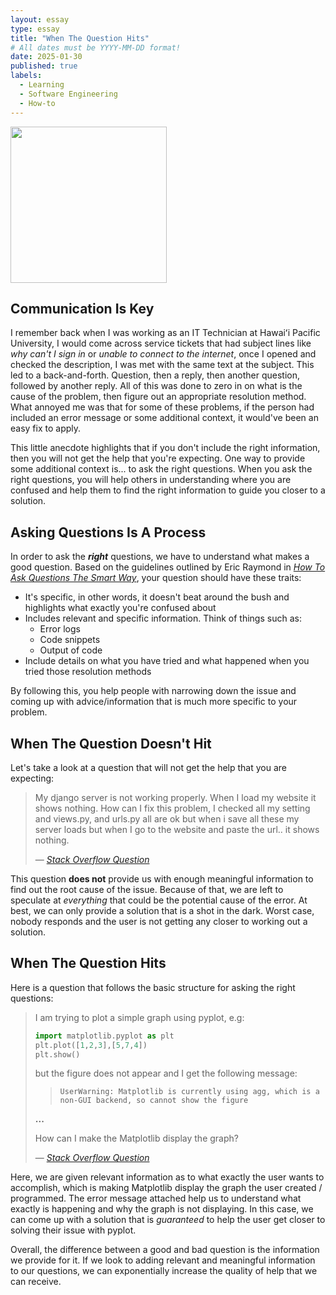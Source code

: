 ```yaml
---
layout: essay
type: essay
title: "When The Question Hits"
# All dates must be YYYY-MM-DD format!
date: 2025-01-30
published: true
labels:
  - Learning
  - Software Engineering
  - How-to
---
```


<img class="img-fluid" src="../img/asking_good_questions.gif" width="250px" height="250px">

## Communication Is Key

I remember back when I was working as an IT Technician at Hawaiʻi Pacific University, I would come across service tickets that had subject lines like *why can't I sign in* or *unable to connect to the internet*, once I opened and checked the description, I was met with the same text at the subject. This led to a back-and-forth. Question, then a reply, then another question, followed by another reply. All of this was done to zero in on what is the cause of the problem, then figure out an appropriate resolution method. What annoyed me was that for some of these problems, if the person had included an error message or some additional context, it would've been an easy fix to apply. 


This little anecdote highlights that if you don't include the right information, then you will not get the help that you're expecting. One way to provide some additional context is... to ask the right questions. When you ask the right questions, you will help others in understanding where you are confused and help them to find the right information to guide you closer to a solution. 

## Asking Questions Is A Process

In order to ask the ***right*** questions, we have to understand what makes a good question. Based on the guidelines outlined by Eric Raymond in [*How To Ask Questions The Smart Way*](http://www.catb.org/esr/faqs/smart-questions.html#asking), your question should have these traits: 

- It's specific, in other words, it doesn't beat around the bush and highlights what exactly you're confused about
- Includes relevant and specific information. Think of things such as:
    - Error logs
    - Code snippets
    - Output of code
- Include details on what you have tried and what happened when you tried those resolution methods

By following this, you help people with narrowing down the issue and coming up with advice/information that is much more specific to your problem. 

## When The Question Doesn't Hit

Let's take a look at a question that will not get the help that you are expecting: 
 
> My django server is not working properly. When I load my website it shows nothing. How can I fix this problem, I checked all my setting and views.py, and urls.py all are ok but when i save all these my server loads but when I go to the website and paste the url.. it shows nothing. 
>
> &#8212; <cite>[Stack Overflow Question](https://stackoverflow.com/questions/79396921/i-am-learning-django-the-server-was-working-fine-till-now-but-when-i-created-th)

This question **does not** provide us with enough meaningful information to find out the root cause of the issue. Because of that, we are left to speculate at *everything* that could be the potential cause of the error. At best, we can only provide a solution that is a shot in the dark. Worst case, nobody responds and the user is not getting any closer to working out a solution. 

## When The Question Hits

Here is a question that follows the basic structure for asking the right questions: 

> I am trying to plot a simple graph using pyplot, e.g: 
> ```python
> import matplotlib.pyplot as plt
> plt.plot([1,2,3],[5,7,4])
> plt.show()
>```
>
> but the figure does not appear and I get the following message:
> >`UserWarning: Matplotlib is currently using agg, which is a non-GUI backend, so cannot show the figure`
> 
> **...**
> 
> How can I make the Matplotlib display the graph?
> 
> &#8212; <cite>[Stack Overflow Question](https://stackoverflow.com/questions/56656777/userwarning-matplotlib-is-currently-using-agg-which-is-a-non-gui-backend-so/56675620#56675620)

Here, we are given relevant information as to what exactly the user wants to accomplish, which is making Matplotlib display the graph the user created / programmed. The error message attached help us to understand what exactly is happening and why the graph is not displaying. In this case, we can come up with a solution that is *guaranteed* to help the user get closer to solving their issue with pyplot. 

Overall, the difference between a good and bad question is the information we provide for it. If we look to adding relevant and meaningful information to our questions, we can exponentially increase the quality of help that we can receive. 
